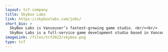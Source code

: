 ```yaml
---
layout: tcf-company
title: Skybox Labs
link: https://skyboxlabs.com/jobs/
short_bio: >
  SkyBox Labs is Vancouver’s fastest-growing game studio. <br/><br/>
  SkyBox Labs is a full-service game development studio based in Vancouver, BC, Canada. Founded in 2011, we’ve developed titles alongside some of the world’s top publishers including Xbox Game Studios, Wizards of the Coast, and Electronic Arts. The studio is currently co-developing Halo Infinite, working on projects in the Minecraft universe, supporting development of Magic: The Gathering Arena, and supporting development of Fallout 76. 
imageLink: /files/tcf2023/skybox.png
type: tcf
---
```

